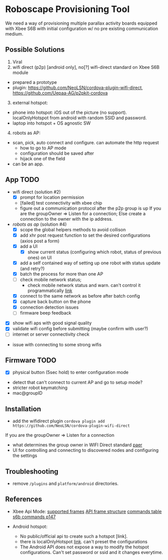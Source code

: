 # Roboscape Provisioning Tool
We need a way of provisioning multiple parallax activity boards equipped with Xbee S6B with initial configuration w/ no pre existing communication medium.

## Possible Solutions
1. Viral
2. wifi direct (p2p) [android only], no[?] wifi-direct standard on Xbee S6B module
  - prepared a prototype
  - plugin: https://github.com/NeoLSN/cordova-plugin-wifi-direct, https://github.com/Uepaa-AG/p2pkit-cordova
3. external hotspot:
  - phone into hotspot: iOS out of the picture (no support). localOnlyHotspot from android with random SSID and password.
  - laptop into hotspot + OS agnostic SW
4. robots as AP:
  - scan, pick, auto connect and configure. can automate the http request
    - how to go to AP mode
    - configuration should be saved after
    - hijack one of the field
  - can be an app.

## App TODO
- wifi direct (solution #2)
  - [x] prompt for location permission
  - [failed] test connectivity with xbee chip
  - figure out a communication protocol after the p2p group is up
    If you are the groupOwner => Listen for a connection; Else create a connection to the owner with the ip address.
- _robots as ap_ (solution #4)
  - [x] scope the global helpers methods to avoid collison
  - [x] add xhr post request function to set the desired configurations (axios post a form)
  - [x] add a UI
    - [x] show current status (configuring which robot, status of previous ones) on UI
  - [x] add a self contained way of setting up one robot with status update (and retry?)
  - [x] batch the process for more than one AP
  - [ ] check mobile network status;
    - check mobile network status and warn. can't control it programmatically [link](https://developer.android.com/reference/android/net/ConnectivityManager)
  - [x] connect to the same network as before after batch config
  - [x] capture back button on the phone
  - [x] connection detection issues
  - [ ] firmware beep feedback
- [x] show wifi aps with good signal quality
- [x] validate wifi config before submitting (maybe confirm with user?)
- [ ] internet or server connectivity check
- issue with connecting to some strong wifis

## Firmware TODO
- [x] physical button (5sec hold) to enter configuration mode
- detect that can't connect to current AP and go to setup mode?
- stricter robot keymatching
- mac@groupID

## Installation
- add the wifidirect plugin `cordova plugin add https://github.com/NeoLSN/cordova-plugin-wifi-direct`

If you are the groupOwner => Listen for a connection
- what determines the group owner in WIFI Direct standard [paer](https://ieeexplore.ieee.org/document/7777908/)
- UI for controlling and connecting to discovered nodes and configuring the settings

## Troubleshooting
- remove `/plugins` and `platform/android` directories.


## References
- Xbee Api Mode:
[supported frames](https://www.digi.com/resources/documentation/Digidocs/90001942-13/reference/r_supported_frames_zigbee.htm?TocPath=XBee%20API%20mode%7C_____3)
[API frame structure](https://www.digi.com/resources/documentation/Digidocs/90001456-13/concepts/c_api_frame_structure.htm?TocPath=XBee%20API%20mode%7C_____2)
[commands table](http://widi.lecturer.pens.ac.id/Praktikum/Praktikum%20Mikro/XBee_ZB_ZigBee_AT_Commands.pdf)
[s6b commands p147](https://www.digi.com/resources/documentation/digidocs/PDFs/90002180.pdf)

- Android hotspot:
  - No public/official api to create such a hotspot [link].
  - there is localOnlyHotspot [link](https://developer.android.com/reference/android/net/wifi/WifiManager#startLocalOnlyHotspot(android.net.wifi.WifiManager.LocalOnlyHotspotCallback,%20android.os.Handler)). can't preset the configurations
  - The Android API does not expose a way to modify the hotspot configurations. Can't set password or ssid and it changes everytime.
